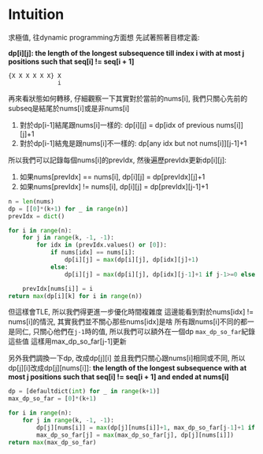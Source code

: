 # Intuition

求極值, 往dynamic programming方面想
先試著照著目標定義:

**dp[i][j]: the length of the longest subsequence till index i with at most j positions such that seq[i] != seq[i + 1]**

```
{X X X X X X} X
              i
```

再來看狀態如何轉移, 仔細觀察一下其實對於當前的nums[i], 我們只關心先前的subseq是結尾於nums[i]或是非nums[i]

1. 對於dp[i-1]結尾跟nums[i]一樣的: dp[i][j] = dp[idx of previous nums[i]][j]+1
2. 對於dp[i-1]結鬼是跟nums[i]不一樣的: dp[any idx but not nums[i]][j-1]+1

所以我們可以記錄每個nums[i]的prevIdx, 然後遍歷prevIdx更新dp[i][j]:

1. 如果nums[prevIdx] == nums[i], dp[i][j] = dp[prevIdx][j]+1
2. 如果nums[prevIdx] != nums[i], dp[i][j] = dp[prevIdx][j-1]+1

```py
n = len(nums)
dp = [[0]*(k+1) for _ in range(n)]
prevIdx = dict()

for i in range(n):
    for j in range(k, -1, -1):
        for idx in (prevIdx.values() or [0]):
            if nums[idx] == nums[i]:
                dp[i][j] = max(dp[i][j], dp[idx][j]+1)
            else:
                dp[i][j] = max(dp[i][j], dp[idx][j-1]+1 if j-1>=0 else 1)

    prevIdx[nums[i]] = i
return max(dp[i][k] for i in range(n))
```

但這樣會TLE, 所以我們得更進一步優化時間複雜度
這邊能看到對於nums[idx] != nums[i]的情況, 其實我們並不關心那些nums[idx]是啥
所有跟nums[i]不同的都一是同仁, 只關心他們在`j-1`時的值, 所以我們可以額外在一個dp `max_dp_so_far`紀錄這些值
這樣用max_dp_so_far[j-1]更新

另外我們調換一下dp, 改成dp[j][i]
並且我們只關心跟nums[i]相同或不同, 所以dp[j][i]改成dp[j][nums[i]]: **the length of the longest subsequence with at most j positions such that seq[i] != seq[i + 1] and ended at nums[i]**

```py
dp = [defaultdict(int) for _ in range(k+1)]
max_dp_so_far = [0]*(k+1)

for i in range(n):
    for j in range(k, -1, -1):
        dp[j][nums[i]] = max(dp[j][nums[i]]+1, max_dp_so_far[j-1]+1 if j-1>=0 else 0)
        max_dp_so_far[j] = max(max_dp_so_far[j], dp[j][nums[i]])
return max(max_dp_so_far)
```